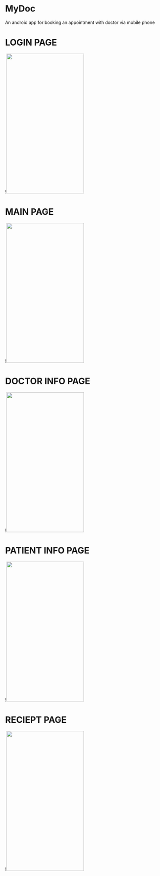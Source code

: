 # MyDoc
An android app for booking an appointment with doctor via mobile phone
# LOGIN PAGE
!<img src = "https://user-images.githubusercontent.com/96520980/163360147-4ef48c2e-a643-4c97-925d-de355c5391cc.jpg" width = "250" height = "450"/>
# MAIN PAGE
!<img src = "https://user-images.githubusercontent.com/96520980/163360169-eeb33797-b2c5-42e5-a98d-7b014eb0390e.jpg" width = "250" height = "450"/>
# DOCTOR INFO PAGE
!<img src = "https://user-images.githubusercontent.com/96520980/163360184-8245691b-0009-4349-8370-ed50433ade56.jpg" width = "250" height = "450"/>
# PATIENT INFO PAGE
!<img src = "https://user-images.githubusercontent.com/96520980/163360203-39e664fa-cb6d-451c-8888-ae52811a5019.jpg" width = "250" height = "450"/>
# RECIEPT PAGE
!<img src = "https://user-images.githubusercontent.com/96520980/163360211-e6deda7e-5d0f-4c21-860a-f9ca817ff10b.jpg" width = "250" height = "450"/>
